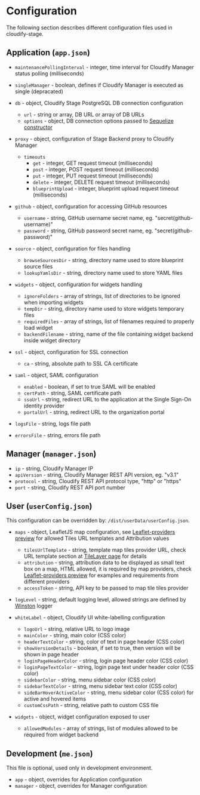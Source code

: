 # Configuration

The following section describes different configuration files used in cloudify-stage.

## Application (`app.json`)

* `maintenancePollingInterval` - integer, time interval for Cloudify Manager status polling (milliseconds) 
* `singleManager` - boolean, defines if Cloudify Manager is executed as single (depracated)
* `db` - object, Cloudify Stage PostgreSQL DB connection configuration
  * `url` - string or array, DB URL or array of DB URLs 
  * `options` - object, DB connection options passed to [Sequelize constructor](https://sequelize.org/master/class/lib/sequelize.js~Sequelize.html#instance-constructor-constructor)
  
* `proxy` - object, configuration of Stage Backend proxy to Cloudify Manager 
  * `timeouts`
    * `get` - integer, GET request timeout (milliseconds)
    * `post` - integer, POST request timeout (milliseconds)
    * `put` - integer, PUT request timeout (milliseconds)
    * `delete` - integer, DELETE request timeout (milliseconds)
    * `blueprintUpload` - integer, blueprint upload request timeout (milliseconds)

* `github` - object, configuration for accessing GitHub resources
  * `username` - string, GitHub username secret name, eg. "secret(github-username)"
  * `password` - string, GitHub password secret name, eg. "secret(github-password)"

* `source` - object, configuration for files handling  
  * `browseSourcesDir` - string, directory name used to store blueprint source files
  * `lookupYamlsDir` - string, directory name used to store YAML files

* `widgets` - object, configuration for widgets handling
  * `ignoreFolders` - array of strings, list of directories to be ignored when importing widgets 
  * `tempDir` - string, directory name used to store widgets temporary files 
  * `requiredFiles` - array of strings, list of filenames required to properly load widget
  * `backendFilename` - string, name of the file containing widget backend inside widget directory

* `ssl` - object, configuration for SSL connection
  * `ca` - string, absolute path to SSL CA certificate
  
* `saml` - object, SAML configuration
  * `enabled` - boolean, if set to true SAML will be enabled
  * `certPath` - string, SAML certificate path
  * `ssoUrl` - string, redirect URL to the application at the Single Sign-On identity provider
  * `portalUrl` - string, redirect URL to the organization portal

* `logsFile` - string, logs file path

* `errorsFile` - string, errors file path


## Manager (`manager.json`)

* `ip` - string, Cloudify Manager IP
* `apiVersion` - string, Cloudify Manager REST API version, eg. "v3.1" 
* `protocol` - string, Cloudify REST API protocol type, "http" or "https" 
* `port` - string, Cloudify REST API port number

## User (`userConfig.json`)

This configuration can be overridden by: `/dist/userData/userConfig.json`.

* `maps` - object, LeafletJS map configuration, see [Leaflet-providers preview](http://leaflet-extras.github.io/leaflet-providers/preview/) for allowed Tiles URL templates and Attribution values 
  * `tilesUrlTemplate` - string, template map tiles provider URL, check URL template section at [TileLayer page](https://leafletjs.com/reference-1.5.0.html#tilelayer) for details
  * `attribution` -  string, attribution data to be displayed as small text box on a map,  HTML allowed, it is required by map providers, check [Leaflet-providers preview](https://leaflet-extras.github.io/leaflet-providers/preview/) for examples and requirements from different providers
  * `accessToken` - string, API key to be passed to map tile tiles provider 

* `logLevel` - string, default logging level, allowed strings are defined by [Winston](https://github.com/winstonjs/winston) logger

* `whiteLabel` - object, Cloudify UI white-labelling configuration
  * `logoUrl` - string, relative URL to logo image
  * `mainColor` - string, main color (CSS color)  
  * `headerTextColor` - string, color of text in page header (CSS color)
  * `showVersionDetails` - boolean, if set to true, then version will be shown in page header
  * `loginPageHeaderColor` - string, login page header color (CSS color)
  * `loginPageTextColor` - string, login page text under header color (CSS color) 
  * `sidebarColor` - string, menu sidebar color (CSS color)
  * `sidebarTextColor` - string, menu sidebar text color (CSS color) 
  * `sideBarHoverActiveColor` - string, menu sidebar color (CSS color) for active and hovered items
  * `customCssPath` - string, relative path to custom CSS file
  
* `widgets` - object, widget configuration exposed to user
  * `allowedModules` - array of strings, list of modules allowed to be required from widget backend 

## Development (`me.json`)

This file is optional, used only in development environment.

* `app` - object, overrides for Application configuration
* `manager` - object, overrides for Manager configuration

